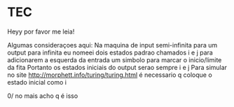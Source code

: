# TEC

Heyy por favor me leia!

Algumas consideraçoes aqui:
Na maquina de input semi-infinita para um output para infinita 
eu nomeei dois estados padrao chamados i e j para adicionarem a esquerda
da entrada um simbolo para marcar o inicio/limite da fita
Portanto os estados iniciais do output serao sempre i e j
Para simular no site http://morphett.info/turing/turing.html é necessario 
q coloque o estado inicial como i

0/ no mais acho q é isso 
 
